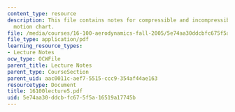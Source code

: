 ```yaml
---
content_type: resource
description: This file contains notes for compressible and incompressible fluid element
  motion chart.
file: /media/courses/16-100-aerodynamics-fall-2005/5e74aa30ddcbfc675f5a16519a17745b_16100lecture5.pdf
file_type: application/pdf
learning_resource_types:
- Lecture Notes
ocw_type: OCWFile
parent_title: Lecture Notes
parent_type: CourseSection
parent_uid: aac0011c-aef7-5515-ccc9-354af44ae163
resourcetype: Document
title: 16100lecture5.pdf
uid: 5e74aa30-ddcb-fc67-5f5a-16519a17745b
---
```

